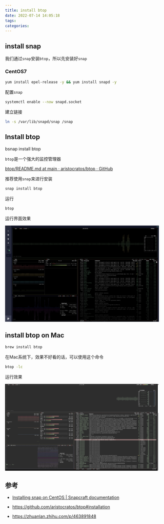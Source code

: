 ```yaml
---
title: install btop
date: 2022-07-14 14:05:18
tags:
categories: 
---
```


## install snap

我们通过`snap`安装`btop`，所以先安装好`snap`

### CentOS7

```bash
yum install epel-release -y && yum install snapd -y
```

配置`snap`

```bash
systemctl enable --now snapd.socket
```

建立链接

```bash
ln -s /var/lib/snapd/snap /snap
```

## Install btop

bsnap install btop

`btop`是一个强大的监控管理器

[btop/README.md at main · aristocratos/btop · GitHub](https://github.com/aristocratos/btop/blob/main/README.md#installing-the-snap)

推荐使用`snap`来进行安装

```bash
snap install btop
```

运行

```bash
btop
```

运行界面效果

![](./assets/2fa13771d5d84f0969df6bd13ce023c24c8a4191.png)

## install btop on Mac

```bash
brew install btop
```

在Mac系统下，效果不好看的话，可以使用这个命令

```bash
btop -lc
```

运行效果

![](./assets/2022-07-14-17-12-07-image.png)

## 参考

- [Installing snap on CentOS | Snapcraft documentation](https://snapcraft.io/docs/installing-snap-on-centos)

- https://github.com/aristocratos/btop#installation

- https://zhuanlan.zhihu.com/p/463891848
